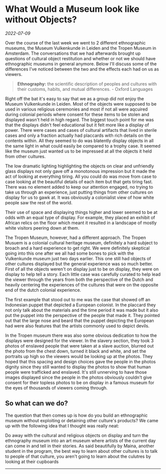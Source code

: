 


# What Would a Museum look like without Objects?
*2022-07-09*

Over the course of the last week we went to 2 different ethnographic museums, the Museum Vulkenkunde in Leiden and the Tropen Museum in Amsterdam. The conversations that we had afterwards brought up questions of cultural object restitution and whether or not we should have ethnographic museums in general anymore. Below I'll discuss some of the differences I've noticed between the two and the effects each had on us as viewers.

> **Ethnography:** the scientific description of peoples and cultures with their customs, habits, and mutual differences. - Oxford Languages

Right off the bat it's easy to say that we as a group did not enjoy the Museum Vulkenkunde in Leiden. Most of the objects were supposed to be used in various religious ceremonies and most if not all were aqcuired during colonial periods where consent for these items to be stolen and displayed wasn't held in high regard. The biggest touch point for me was that the displays didn't feel educational but it felt more like a display of power. There were cases and cases of cultural artifacts that lived in sterile cases and only a fraction actually had placcards with rich details on the contents within. All they seemed to do was blatently display objects in all the same light in what could easily be compared to a trophy case. It seemed like the museum just wanted us to be impressed at all the objects it held from other cultures. 

The low dramatic lighting highlighting the objects on clear and unfriendly glass displays not only gave off a monotonous impression but it made the act of looking at everything tiring. All you could do was move from case to case looking at the beautiful details of each item but that gets tiring fast. There was no element added to keep our attention engaged, no trying to take us through an experience, just putting things from other cultures on display for us to gawk at. It was obviously a colonialist view of how white people saw the rest of the world.

Their use of space and displaying things higher and lower seemed to be at odds with an equal type of display. For example, they placed an exhibit of African relics on the floor which meant it resulted in a landscape of mostly white visitors peering down at them.

The Tropen Museum, however, had a different approach. The Tropen Musuem is a colonial cultural heritage museum, definitely a hard subject to broach and a hard experience to get right. We were definitely skeptical going into this one after we all had some bones to pick with the Vulkenkunde museum just two days earlier. This one still had objects of other cultures displayed but the general experience was so much better. First of all the objects weren't on display just to be on display, they were on display to help tell a story. Each little case was carefully curated to help lead the viewer through the years from both the perspective of the Dutch and heavily centering the experiences of the cultures that were on the opposite end of the dutch colonial experience.

The first example that stood out to me was the case that showed off an Indonesian puppet that depicted a European colonist. In the placcard they not only talk about the materials and the time period it was made but it also put the puppet into the perspective of the people that made it. They pointed out that the large nose and beard that the puppet depicting the European had were also features that the artists commonly used to depict devils. 

In the Tropen museum there was also some obvious dedication to how the displays were designed for the viewer. In the slavery section, they took 3 photos of enslaved people that were taken at a slave auction, blurred out the photo from the chest down, turned it black and white, and set the portraits up high so the viewers would be looking up at the photos. They hoped that this spacing and design choices gave the people in the photos dignity since they still wanted to display the photos to show that human people were trafficked and enslaved. It's still unnerving to have those images displayed since the people in the photos obviously couldn't give consent for their topless photos to be on display in a famous museum for the eyes of thousands of viewers coming through.

## So what can we do?
The question that then comes up is how do you build an ethnographic museum without exploiting or detaining other culture's products? We came up with the following idea that I thought was really neat:

Do away with the cultural and religious objects on display and turn the ethnography museum into an art museum where artists of the current day can come in and tell in their stories. As said beautifully by Maina, another student in the program, the best way to learn about other cultures is to talk to people of that culture, you aren't going to learn about the culutres by looking at their cupboards 

---